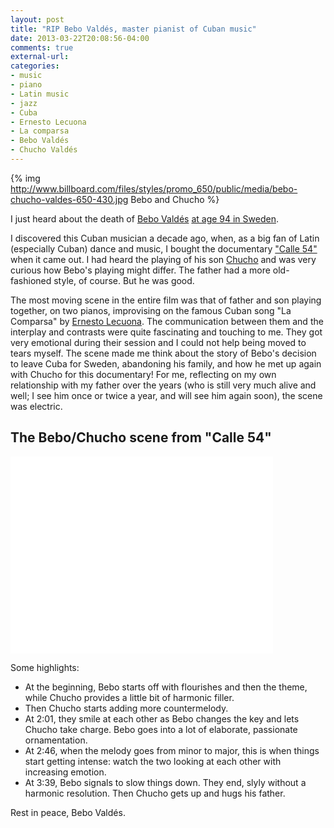 ```yaml
---
layout: post
title: "RIP Bebo Valdés, master pianist of Cuban music"
date: 2013-03-22T20:08:56-04:00
comments: true
external-url:
categories:
- music
- piano
- Latin music
- jazz
- Cuba
- Ernesto Lecuona
- La comparsa
- Bebo Valdés
- Chucho Valdés
---
```

{% img http://www.billboard.com/files/styles/promo_650/public/media/bebo-chucho-valdes-650-430.jpg Bebo and Chucho %}

I just heard about the death of [Bebo Valdés](http://en.wikipedia.org/wiki/Bebo_Vald%C3%A9s) [at age 94 in Sweden](http://www.npr.org/blogs/ablogsupreme/2013/03/22/175080694/bebo-vald-s-giant-of-cuban-music-is-dead?ft=1&f=1039).

I discovered this Cuban musician a decade ago, when, as a big fan of Latin (especially Cuban) dance and music, I bought the documentary ["Calle 54"](http://en.wikipedia.org/wiki/Calle_54) when it came out. I had heard the playing of his son [Chucho](http://en.wikipedia.org/wiki/Chucho_Vald%C3%A9s) and was very curious how Bebo's playing might differ. The father had a more old-fashioned style, of course. But he was good.

The most moving scene in the entire film was that of father and son playing together, on two pianos, improvising on the famous Cuban song "La Comparsa" by [Ernesto Lecuona](http://en.wikipedia.org/wiki/Ernesto_Lecuona). The communication between them and the interplay and contrasts were quite fascinating and touching to me. They got very emotional during their session and I could not help being moved to tears myself. The scene made me think about the story of Bebo's decision to leave Cuba for Sweden, abandoning his family, and how he met up again with Chucho for this documentary! For me, reflecting on my own relationship with my father over the years (who is still very much alive and well; I see him once or twice a year, and will see him again soon), the scene was electric.

## The Bebo/Chucho scene from "Calle 54"

<iframe width="420" height="315" src="//www.youtube.com/embed/enblfWLM4n0" frameborder="0" allowfullscreen></iframe>

Some highlights:

- At the beginning, Bebo starts off with flourishes and then the theme, while Chucho provides a little bit of harmonic filler.
- Then Chucho starts adding more countermelody.
- At 2:01, they smile at each other as Bebo changes the key and lets Chucho take charge. Bebo goes into a lot of elaborate, passionate ornamentation.
- At 2:46, when the melody goes from minor to major, this is when things start getting intense: watch the two looking at each other with increasing emotion.
- At 3:39, Bebo signals to slow things down. They end, slyly without a harmonic resolution. Then Chucho gets up and hugs his father.

Rest in peace, Bebo Valdés.
